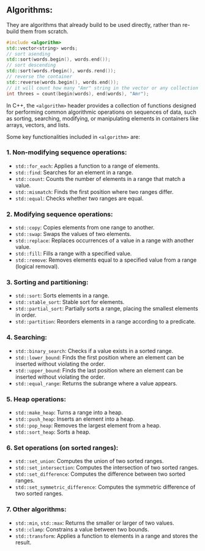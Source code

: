 
## Algorithms:
They are algorithms that already build to be used directly, rather than re-build them from scratch.

```cpp
#include <algorithm>
std::vector<string> words;
// sort asending
std::sort(words.begin(), words.end());
// sort descending
std::sort(words.rbegin(), words.rend());
// reverse the container
std::reverse(words.begin(), words.end());
// it will count how many "Amr" string in the vector or any collection
int threes = count(begin(words), end(words), "Amr");
```


In C++, the `<algorithm>` header provides a collection of functions designed for performing common algorithmic operations on sequences of data, such as sorting, searching, modifying, or manipulating elements in containers like arrays, vectors, and lists.

Some key functionalities included in `<algorithm>` are:

### 1. **Non-modifying sequence operations:**

- `std::for_each`: Applies a function to a range of elements.
- `std::find`: Searches for an element in a range.
- `std::count`: Counts the number of elements in a range that match a value.
- `std::mismatch`: Finds the first position where two ranges differ.
- `std::equal`: Checks whether two ranges are equal.

### 2. **Modifying sequence operations:**

- `std::copy`: Copies elements from one range to another.
- `std::swap`: Swaps the values of two elements.
- `std::replace`: Replaces occurrences of a value in a range with another value.
- `std::fill`: Fills a range with a specified value.
- `std::remove`: Removes elements equal to a specified value from a range (logical removal).

### 3. **Sorting and partitioning:**

- `std::sort`: Sorts elements in a range.
- `std::stable_sort`: Stable sort for elements.
- `std::partial_sort`: Partially sorts a range, placing the smallest elements in order.
- `std::partition`: Reorders elements in a range according to a predicate.

### 4. **Searching:**

- `std::binary_search`: Checks if a value exists in a sorted range.
- `std::lower_bound`: Finds the first position where an element can be inserted without violating the order.
- `std::upper_bound`: Finds the last position where an element can be inserted without violating the order.
- `std::equal_range`: Returns the subrange where a value appears.

### 5. **Heap operations:**

- `std::make_heap`: Turns a range into a heap.
- `std::push_heap`: Inserts an element into a heap.
- `std::pop_heap`: Removes the largest element from a heap.
- `std::sort_heap`: Sorts a heap.

### 6. **Set operations (on sorted ranges):**

- `std::set_union`: Computes the union of two sorted ranges.
- `std::set_intersection`: Computes the intersection of two sorted ranges.
- `std::set_difference`: Computes the difference between two sorted ranges.
- `std::set_symmetric_difference`: Computes the symmetric difference of two sorted ranges.

### 7. **Other algorithms:**

- `std::min`, `std::max`: Returns the smaller or larger of two values.
- `std::clamp`: Constrains a value between two bounds.
- `std::transform`: Applies a function to elements in a range and stores the result.